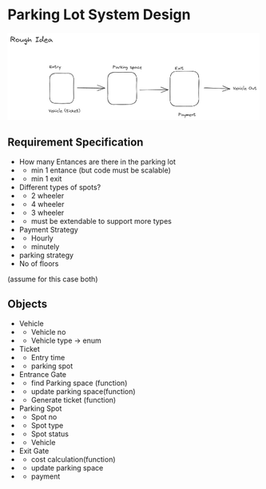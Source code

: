 # Parking Lot System Design

![RoughIdea](/images/RoughIdea.png)

## Requirement Specification
- How many Entances are there in the parking lot
- - min 1 entance (but code must be scalable)
- - min 1 exit
- Different types of spots?
- - 2 wheeler
- - 4 wheeler
- - 3 wheeler
- - must be extendable to support more types
- Payment Strategy
- - Hourly
- - minutely
- parking strategy
- No of floors

(assume for this case both)

## Objects
- Vehicle
- - Vehicle no
- - Vehicle type -> enum
- Ticket
- - Entry time
- - parking spot
- Entrance Gate
- - find Parking space (function)
- - update parking space(function)
- - Generate ticket (function)
- Parking Spot 
- - Spot no
- - Spot type
- - Spot status
- - Vehicle
- Exit Gate
- - cost calculation(function)
- - update parking space
- - payment